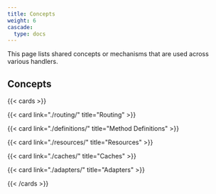 ```yaml
---
title: Concepts
weight: 6
cascade:
  type: docs
---
```


This page lists shared concepts or mechanisms that are used across various
handlers.

## Concepts

{{< cards >}}

  {{< card link="./routing/" title="Routing" >}}

  {{< card link="./definitions/" title="Method Definitions" >}}
  
  {{< card link="./resources/" title="Resources" >}}
  
  {{< card link="./caches/" title="Caches" >}}

  {{< card link="./adapters/" title="Adapters" >}}

{{< /cards >}}
